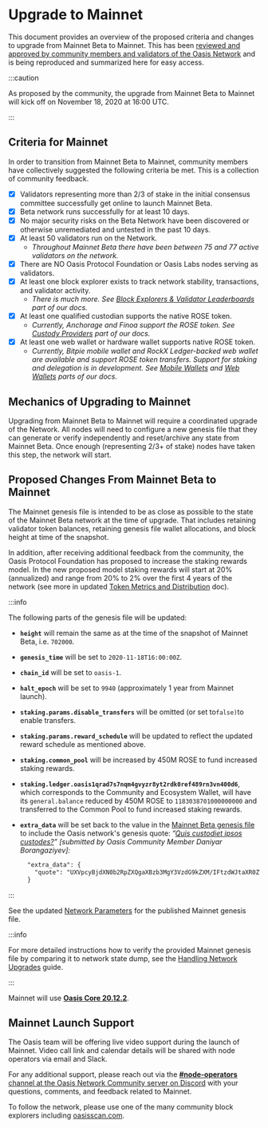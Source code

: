 # Upgrade to Mainnet

This document provides an overview of the proposed criteria and changes to upgrade from Mainnet Beta to Mainnet. This has been [reviewed and approved by community members and validators of the Oasis Network](https://github.com/oasisprotocol/community/discussions/1) and is being reproduced and summarized here for easy access.

:::caution

As proposed by the community, the upgrade from Mainnet Beta to Mainnet will kick off on November 18, 2020 at 16:00 UTC.

:::

## Criteria for Mainnet

In order to transition from Mainnet Beta to Mainnet, community members have collectively suggested the following criteria be met. This is a collection of community feedback.

* [x] Validators representing more than 2/3 of stake in the initial consensus committee successfully get online to launch Mainnet Beta.
* [x] Beta network runs successfully for at least 10 days.
* [x] No major security risks on the Beta Network have been discovered or otherwise unremediated and untested in the past 10 days.
* [x] At least 50 validators run on the Network.
  * _Throughout Mainnet Beta there have been between 75 and 77 active validators on the network._
* [x] There are NO Oasis Protocol Foundation or Oasis Labs nodes serving as validators.
* [x] At least one block explorer exists to track network stability, transactions, and validator activity.
  * _There is much more. See_ [_Block Explorers & Validator Leaderboards_](/general/community-resources/community-made-resources#block-explorers-validator-leaderboards) _part of our docs._
* [x] At least one qualified custodian supports the native ROSE token.
  * _Currently, Anchorage and Finoa support the ROSE token. See_ [_Custody Providers_](/general/manage-tokens/holding-rose-tokens/custody-providers) _part of our docs._
* [x] At least one web wallet or hardware wallet supports native ROSE token.
  * _Currently, Bitpie mobile wallet and RockX Ledger-backed web wallet are available and support ROSE token transfers. Support for staking and delegation is in development. See_ [_Mobile Wallets_](/general/manage-tokens/holding-rose-tokens/bitpie-wallet) _and_ [_Web Wallets_](/general/manage-tokens/oasis-wallets/) _parts of our docs._

## Mechanics of Upgrading to Mainnet

Upgrading from Mainnet Beta to Mainnet will require a coordinated upgrade of the Network. All nodes will need to configure a new genesis file that they can generate or verify independently and reset/archive any state from Mainnet Beta. Once enough (representing 2/3+ of stake) nodes have taken this step, the network will start.

## Proposed Changes From Mainnet Beta to Mainnet

The Mainnet genesis file is intended to be as close as possible to the state of the Mainnet Beta network at the time of upgrade. That includes retaining validator token balances, retaining genesis file wallet allocations, and block height at time of the snapshot.

In addition, after receiving additional feedback from the community, the Oasis Protocol Foundation has proposed to increase the staking rewards model. In the new proposed model staking rewards will start at 20% (annualized) and range from 20% to 2% over the first 4 years of the network (see more in updated [Token Metrics and Distribution](/oasis-network-primer/token-metrics-and-distribution) doc).

:::info

The following parts of the genesis file will be updated:

* **`height`** will remain the same as at the time of the snapshot of Mainnet Beta, i.e. `702000`.
* **`genesis_time`** will be set to `2020-11-18T16:00:00Z`.
* **`chain_id`** will be set to `oasis-1`.
* **`halt_epoch`** will be set to `9940` (approximately 1 year from Mainnet launch).
* **`staking.params.disable_transfers`** will be omitted (or set to`false)`to enable transfers.
* **`staking.params.reward_schedule`** will be updated to reflect the updated reward schedule as mentioned above.
* **`staking.common_pool`** will be increased by 450M ROSE to fund increased staking rewards.
* **`staking.ledger.oasis1qrad7s7nqm4gvyzr8yt2rdk0ref489rn3vn400d6`**, which corresponds to the Community and Ecosystem Wallet, will have its `general.balance` reduced by 450M ROSE to `1183038701000000000` and transferred to the Common Pool to fund increased staking rewards.
* **`extra_data`** will be set back to the value in the [Mainnet Beta genesis file](https://github.com/oasisprotocol/mainnet-artifacts/releases/download/2020-10-01/genesis.json) to include the Oasis network's genesis quote: _”_[_Quis custodiet ipsos custodes?_](https://en.wikipedia.org/wiki/Quis_custodiet_ipsos_custodes%3F)_” \[submitted by Oasis Community Member Daniyar Borangaziyev\]:_

  ```diff
    "extra_data": {
      "quote": "UXVpcyBjdXN0b2RpZXQgaXBzb3MgY3VzdG9kZXM/IFtzdWJtaXR0ZWQgYnkgT2FzaXMgQ29tbXVuaXR5IE1lbWJlciBEYW5peWFyIEJvcmFuZ2F6aXlldl0="
    }
  ```

:::

See the updated [Network Parameters](../../oasis-network/network-parameters.md) for the published Mainnet genesis file.

:::info

For more detailed instructions how to verify the provided Mainnet genesis file by comparing it to network state dump, see the [Handling Network Upgrades](/operators/maintenance-guides/handling-network-upgrades#example-diff-for-mainnet-beta-to-mainnet-network-upgrade) guide.

:::

Mainnet will use [**Oasis Core 20.12.2**](https://github.com/oasisprotocol/oasis-core/releases/tag/v20.12.2).

## Mainnet Launch Support

The Oasis team will be offering live video support during the launch of Mainnet. Video call link and calendar details will be shared with node operators via email and Slack.

For any additional support, please reach out via the [**#node-operators** channel at the Oasis Network Community server on Discord](../../oasis-network/connect-with-us.md) with your questions, comments, and feedback related to Mainnet.

To follow the network, please use one of the many community block explorers including [oasisscan.com](https://www.oasisscan.com/).[  
](https://app.gitbook.com/@oasisprotocol/s/general/~/drafts/-MYKBZ_9kr9NSXQSnUVI/contribute-to-the-network/contribution-guidelines/@merged)

